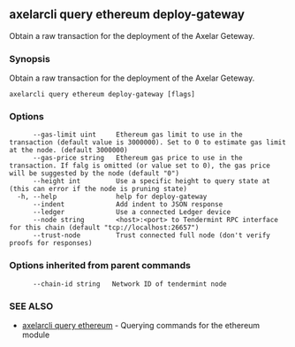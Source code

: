 ## axelarcli query ethereum deploy-gateway

Obtain a raw transaction for the deployment of the Axelar Geteway.

### Synopsis

Obtain a raw transaction for the deployment of the Axelar Geteway.

```
axelarcli query ethereum deploy-gateway [flags]
```

### Options

```
      --gas-limit uint     Ethereum gas limit to use in the transaction (default value is 3000000). Set to 0 to estimate gas limit at the node. (default 3000000)
      --gas-price string   Ethereum gas price to use in the transaction. If falg is omitted (or value set to 0), the gas price will be suggested by the node (default "0")
      --height int         Use a specific height to query state at (this can error if the node is pruning state)
  -h, --help               help for deploy-gateway
      --indent             Add indent to JSON response
      --ledger             Use a connected Ledger device
      --node string        <host>:<port> to Tendermint RPC interface for this chain (default "tcp://localhost:26657")
      --trust-node         Trust connected full node (don't verify proofs for responses)
```

### Options inherited from parent commands

```
      --chain-id string   Network ID of tendermint node
```

### SEE ALSO

- [axelarcli query ethereum](axelarcli_query_ethereum.md)	 - Querying commands for the ethereum module
